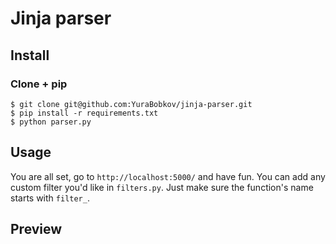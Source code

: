 # Jinja parser

## Install

### Clone + pip

    $ git clone git@github.com:YuraBobkov/jinja-parser.git
    $ pip install -r requirements.txt
    $ python parser.py

## Usage

You are all set, go to `http://localhost:5000/` and have fun.
You can add any custom filter you'd like in `filters.py`. Just make sure the function's name starts with `filter_`.

## Preview
